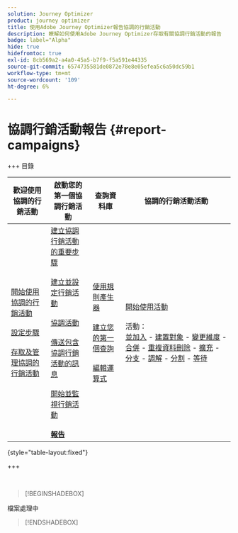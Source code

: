 ```yaml
---
solution: Journey Optimizer
product: journey optimizer
title: 使用Adobe Journey Optimizer報告協調的行銷活動
description: 瞭解如何使用Adobe Journey Optimizer存取有關協調行銷活動的報告
badge: label="Alpha"
hide: true
hidefromtoc: true
exl-id: 8cb569a2-a4a0-45a5-b7f9-f5a591e44335
source-git-commit: 6574735581de0872e78e8e05efea5c6a50dc59b1
workflow-type: tm+mt
source-wordcount: '109'
ht-degree: 6%

---
```


# 協調行銷活動報告 {#report-campaigns}

+++ 目錄

| 歡迎使用協調的行銷活動 | 啟動您的第一個協調行銷活動 | 查詢資料庫 | 協調的行銷活動活動 |
|---|---|---|---|
| [開始使用協調的行銷活動](gs-orchestrated-campaigns.md)<br/><br/>[設定步驟](configuration-steps.md)<br/><br/>[存取及管理協調的行銷活動](access-manage-orchestrated-campaigns.md) | [建立協調行銷活動的重要步驟](gs-campaign-creation.md)<br/><br/>[建立並設定行銷活動](create-orchestrated-campaign.md)<br/><br/>[協調活動](orchestrate-activities.md)<br/><br/>[傳送包含協調行銷活動的訊息](send-messages.md)<br/><br/>[開始並監視行銷活動](start-monitor-campaigns.md)<br/><br/><b>[報告](reporting-campaigns.md)</b> | [使用規則產生器](orchestrated-rule-builder.md)<br/><br/>[建立您的第一個查詢](build-query.md)<br/><br/>[編輯運算式](edit-expressions.md) | [開始使用活動](activities/about-activities.md)<br/><br/>活動：<br/>[並加入](activities/and-join.md) - [建置對象](activities/build-audience.md) - [變更維度](activities/change-dimension.md) - [合併](activities/combine.md) - [重複資料刪除](activities/deduplication.md) - [擴充](activities/enrichment.md) - [分支](activities/fork.md) - [調解](activities/reconciliation.md) - [分割](activities/split.md) - [等待](activities/wait.md) |

{style="table-layout:fixed"}

+++

<br/>

>[!BEGINSHADEBOX]

檔案處理中

>[!ENDSHADEBOX]
